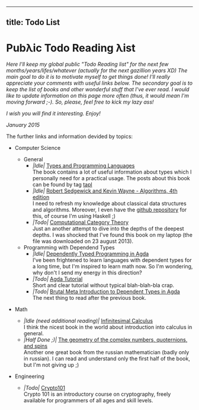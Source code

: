 --------------------
title: Todo List
--------------------

# Pub&lambda;ic Todo Reading &lambda;ist

<i>
Here I'll keep my global public "Todo Reading list" for the next few months/years/lifes/whatever (actually for the next gazillion years XD)
The main goal to do it is to motivate myself to get things done! I'll really appreciate your comments with useful links below.
The secondary goal is to keep the list of books and other wonderful stuff that I've ever read.
I would like to update information on this page more often (thus, it would mean I'm moving forward ;-). So, please, feel free to kick my lazy ass!
</i>

*I wish you will find it interesting. Enjoy!*

*January 2015*

The further links and information devided by topics:

- Computer Science
    - General
        - *|Idle|* [Types and Programming Languages](http://www.cis.upenn.edu/~bcpierce/tapl/)  
          The book contains a lot of useful information about types which I personally need for a practical usage.
          The posts about this book can be found by tag [tapl](/tags/tapl.html)
        - *|Idle|* [Robert Sedgewick and Kevin Wayne - Algorithms, 4th edition](http://algs4.cs.princeton.edu/home/)  
          I need to refresh my knowledge about classical data structures and algorithms. Moreover, I even have the [github repository](https://github.com/grouzen/coursera-algorithms) for this, of course I'm using Haskell ;)
        - *|Todo|* [Computational Category Theory](http://www.cs.man.ac.uk/~david/categories/book/book.pdf)  
          Just an another attempt to dive into the depths of the deepest depths.
          I was shocked that I've found this book on my laptop (the file was downloaded on 23 august 2013).
    - Programming with Dependend Types
        - *|Idle|* [Dependently Typed Programming in Agda](http://www.cse.chalmers.se/~ulfn/papers/afp08/tutorial.pdf)  
          I've been frightened to learn languages with dependent types for a long time, but I'm inspired to learn math now.
          So I'm wondering, why don't I send my energy in this direction?
        - *|Todo|* [Agda Tutorial](http://people.inf.elte.hu/divip/AgdaTutorial/Index.html)  
          Short and clear tutorial without typical blah-blah-bla crap. 
        - *|Todo|* [Brutal Meta Introduction to Dependent Types in Agda](http://oxij.org/note/BrutalDepTypes/)  
          The next thing to read after the previous book.
        
- Math
    - *|Idle (need additional reading)|* [Infinitesimal Calculus](http://www.amazon.com/Infinitesimal-Calculus-Dover-Books-Mathematics/dp/0486428869)  
      I think the nicest book in the world about introduction into calculus in general.
    - *|Half Done ;)|* [The geometry of the complex numbers, quoternions, and spins](http://www.mccme.ru/free-books/izdano/2002/VIA-kvatern.pdf)  
      Another one great book from the russian mathematician (badly only in russian). I can read and understand only the first half of the book, but I'm not giving up ;)

- Engineering
    - *|Todo|* [Crypto101](https://www.crypto101.io/)  
      Crypto 101 is an introductory course on cryptography, freely available for programmers of all ages and skill levels. 

    
    
